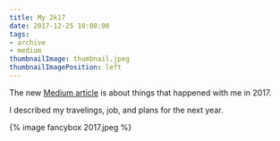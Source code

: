 ```yaml
---
title: My 2k17
date: 2017-12-25 10:00:00
tags:
- archive
- medium
thumbnailImage: thumbnail.jpeg
thumbnailImagePosition: left
---
```


The new [Medium article](https://medium.com/@sacret/%D0%BC%D0%BE%D0%B9-2k17-eaefb4b875f7) is about things that happened with me in 2017.
<!-- more -->
I described my travelings, job, and plans for the next year.

{% image fancybox 2017.jpeg %}
